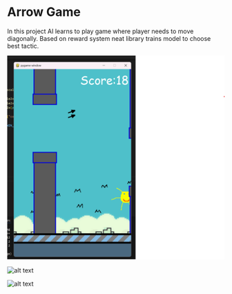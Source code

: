 # Arrow Game
In this project AI learns to play game where player needs to move diagonally. Based on reward system neat library trains model to choose best tactic.

![alt text](https://github.com/firefly221/arrowGame/blob/master/DOGITA1.png)

![alt text](https://github.com/firefly221/arrowGame/blob/master/DOGITA2png)

![alt text](https://github.com/firefly221/arrowGame/blob/master/DOGITA3.gif)

